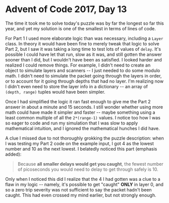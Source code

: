 # Advent of Code 2017, Day 13

The time it took me to solve today's puzzle was by far the longest so far this year, and yet my solution is one of the smallest in terms of lines of code.

For Part 1 I used more elaborate logic than was necessary, including a `Layer` class.  In theory it would have been fine to merely tweak that logic to solve Part 2, but I saw it was taking a long time to test lots of values of `delay`.  It's possible I could have let that run, slow as it was, and still gotten the answer sooner than I did, but I wouldn't have been as satisfied.  I looked harder and realized I could remove things.  For example, I didn't need to create an object to simulate layers and scanners -- I just needed to do some modulo math.  I didn't need to simulate the packet going through the layers in order, or to account for it going through depths that had no layer.  I'm realizing now I didn't even need to store the layer info in a dictionary -- an array of `(depth, range)` tuples would have been simpler.

Once I had simplified the logic it ran fast enough to give me the Part 2 answer in about a minute and 15 seconds.  I still wonder whether using more math could have made it simpler and faster -- maybe something using a least common multiple of all the `2*(range-1)` values.  I notice too how I was so eager to code and run my simulation that I was slow to apply mathematical intuition, and I ignored the mathematical hunches I did have.

A clue I missed due to not thoroughly grokking the puzzle description: when I was testing my Part 2 code on the example input, I got 4 as the lowest number and 10 as the next lowest.  I belatedly noticed this part (emphasis added):

> Because **all smaller delays would get you caught**, the fewest number of picoseconds you would need to delay to get through safely is 10.

Only when I noticed this did I realize that the 4 I had gotten was a clue to a flaw in my logic -- namely, it's possible to get "caught" **ONLY** in layer 0, and so a zero trip severity was not sufficient to say the packet hadn't been caught.  This had even crossed my mind earlier, but not strongly enough.

